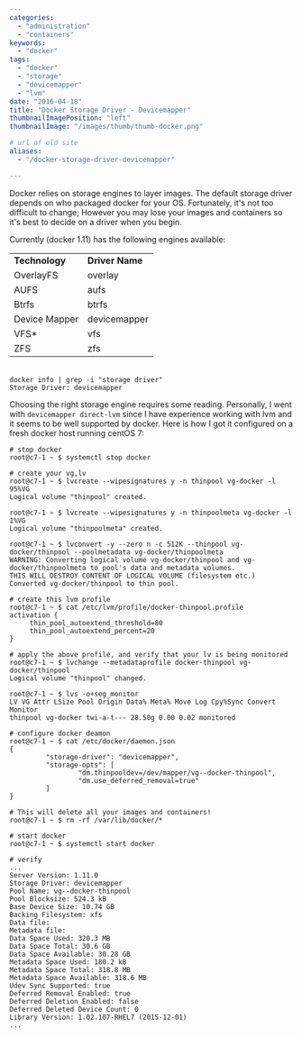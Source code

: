 ```yaml
---
categories:
  - "administration"
  - "containers"
keywords:
  - "docker"
tags:
  - "docker"
  - "storage"
  - "devicemapper"
  - "lvm"
date: "2016-04-18"
title: "Docker Storage Driver - Devicemapper"
thumbnailImagePosition: "left"
thumbnailImage: "/images/thumb/thumb-docker.png"

# url of old site
aliases:
  - "/docker-storage-driver-devicemapper"

---
```


Docker relies on storage engines to layer images. The default storage driver depends on who packaged docker for your OS. Fortunately, it's not too difficult to change; However you may lose your images and containers so it's best to decide on a driver when you begin.
<!--more-->

Currently (docker 1.11) has the following engines available:


<table style="height: 202px;" width="285">
<tbody>
<tr>
<td><strong>Technology</strong></td>
<td><strong>Driver Name</strong></td>
</tr>
<tr>
<td>OverlayFS</td>
<td>overlay</td>
</tr>
<tr>
<td>AUFS</td>
<td>aufs</td>
</tr>
<tr>
<td>Btrfs</td>
<td>btrfs</td>
</tr>
<tr>
<td>Device Mapper</td>
<td>devicemapper</td>
</tr>
<tr>
<td>VFS*</td>
<td>vfs</td>
</tr>
<tr>
<td>ZFS</td>
<td>zfs</td>
</tr>
</tbody>
</table>

```command-line
docker info | grep -i "storage driver"
Storage Driver: devicemapper
```

Choosing the right storage engine requires some reading. Personally, I went with `devicemapper direct-lvm` since I have experience working with lvm and it seems to be well supported by docker. Here is how I got it configured on a fresh docker host running centOS 7:

```language-bash
# stop docker
root@c7-1 ~ $ systemctl stop docker

# create your vg,lv
root@c7-1 ~ $ lvcreate --wipesignatures y -n thinpool vg-docker -l 95%VG
Logical volume "thinpool" created.

root@c7-1 ~ $ lvcreate --wipesignatures y -n thinpoolmeta vg-docker -l 1%VG
Logical volume "thinpoolmeta" created.

root@c7-1 ~ $ lvconvert -y --zero n -c 512K --thinpool vg-docker/thinpool --poolmetadata vg-docker/thinpoolmeta
WARNING: Converting logical volume vg-docker/thinpool and vg-docker/thinpoolmeta to pool's data and metadata volumes.
THIS WILL DESTROY CONTENT OF LOGICAL VOLUME (filesystem etc.)
Converted vg-docker/thinpool to thin pool.

# create this lvm profile
root@c7-1 ~ $ cat /etc/lvm/profile/docker-thinpool.profile
activation {
     thin_pool_autoextend_threshold=80
     thin_pool_autoextend_percent=20
}

# apply the above profile, and verify that your lv is being monitored
root@c7-1 ~ $ lvchange --metadataprofile docker-thinpool vg-docker/thinpool
Logical volume "thinpool" changed.

root@c7-1 ~ $ lvs -o+seg_monitor
LV VG Attr LSize Pool Origin Data% Meta% Move Log Cpy%Sync Convert Monitor
thinpool vg-docker twi-a-t--- 28.50g 0.00 0.02 monitored

# configure docker deamon
root@c7-1 ~ $ cat /etc/docker/daemon.json
{
         "storage-driver": "devicemapper",
         "storage-opts": [
                 "dm.thinpooldev=/dev/mapper/vg--docker-thinpool",
                 "dm.use_deferred_removal=true"
         ]
}

# This will delete all your images and containers!
root@c7-1 ~ $ rm -rf /var/lib/docker/*

# start docker
root@c7-1 ~ $ systemctl start docker

# verify
...
Server Version: 1.11.0
Storage Driver: devicemapper
Pool Name: vg--docker-thinpool
Pool Blocksize: 524.3 kB
Base Device Size: 10.74 GB
Backing Filesystem: xfs
Data file:
Metadata file:
Data Space Used: 320.3 MB
Data Space Total: 30.6 GB
Data Space Available: 30.28 GB
Metadata Space Used: 180.2 kB
Metadata Space Total: 318.8 MB
Metadata Space Available: 318.6 MB
Udev Sync Supported: true
Deferred Removal Enabled: true
Deferred Deletion Enabled: false
Deferred Deleted Device Count: 0
Library Version: 1.02.107-RHEL7 (2015-12-01)
...

```
